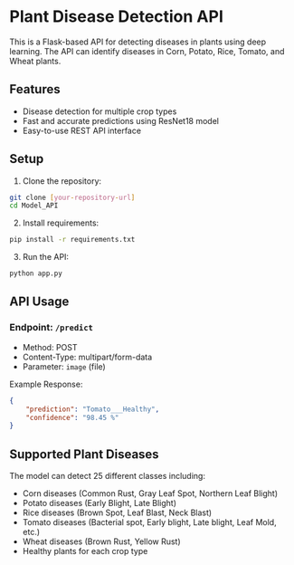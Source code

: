 # Plant Disease Detection API

This is a Flask-based API for detecting diseases in plants using deep learning. The API can identify diseases in Corn, Potato, Rice, Tomato, and Wheat plants.

## Features

- Disease detection for multiple crop types
- Fast and accurate predictions using ResNet18 model
- Easy-to-use REST API interface

## Setup

1. Clone the repository:
```bash
git clone [your-repository-url]
cd Model_API
```

2. Install requirements:
```bash
pip install -r requirements.txt
```

3. Run the API:
```bash
python app.py
```

## API Usage

### Endpoint: `/predict`
- Method: POST
- Content-Type: multipart/form-data
- Parameter: `image` (file)

Example Response:
```json
{
    "prediction": "Tomato___Healthy",
    "confidence": "98.45 %"
}
```

## Supported Plant Diseases

The model can detect 25 different classes including:
- Corn diseases (Common Rust, Gray Leaf Spot, Northern Leaf Blight)
- Potato diseases (Early Blight, Late Blight)
- Rice diseases (Brown Spot, Leaf Blast, Neck Blast)
- Tomato diseases (Bacterial spot, Early blight, Late blight, Leaf Mold, etc.)
- Wheat diseases (Brown Rust, Yellow Rust)
- Healthy plants for each crop type

